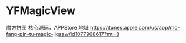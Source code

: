 # YFMagicView
魔方拼图 核心源码，APPStore 地址 https://itunes.apple.com/us/app/mo-fang-pin-tu-magic-jigsaw/id1077968617?mt=8
